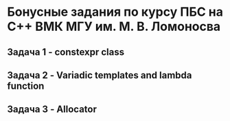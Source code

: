 # Бонусные задания по курсу ПБС на С++ ВМК МГУ им. М. В. Ломоносва
## Задача 1 - constexpr class
## Задача 2 - Variadic templates and lambda function
## Задача 3 - Allocator